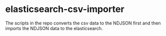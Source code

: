 # elasticsearch-csv-importer
The scripts in the repo converts the csv data to the NDJSON first and then imports the NDJSON data to the elasticsearch.

